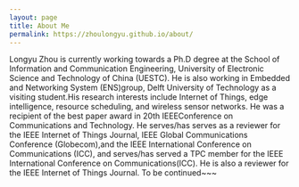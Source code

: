 ```yaml
---
layout: page
title: About Me
permalink: https://zhoulongyu.github.io/about/
---
```


Longyu Zhou is currently working towards a Ph.D degree at the School of Information and Communication Engineering, University of Electronic Science and Technology of China (UESTC). He is also working in Embedded and Networking System (ENS)group, Delft University of Technology as a visiting student.His research interests include Internet of Things, edge intelligence, resource scheduling, and wireless sensor networks. He was a recipient of the best paper award in 20th IEEEConference on Communications and Technology. He serves/has serves as a reviewer for the IEEE Internet of Things Journal, IEEE Global Communications Conference (Globecom),and the IEEE International Conference on Communications (ICC), and serves/has served a TPC member for the IEEE International Conference on Communications(ICC). He is also a reviewer for the IEEE Internet of Things Journal. To be continued~~~ 
<br>
<br>
<br>
